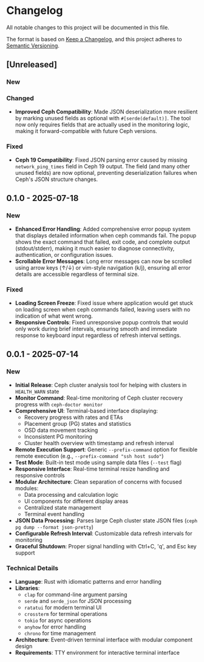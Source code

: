 # Changelog

All notable changes to this project will be documented in this file.

The format is based on [Keep a Changelog](https://keepachangelog.com/en/1.0.0/),
and this project adheres to [Semantic Versioning](https://semver.org/spec/v2.0.0.html).

## [Unreleased]

### New

### Changed
- **Improved Ceph Compatibility**: Made JSON deserialization more resilient by marking unused fields as optional with `#[serde(default)]`. The tool now only requires fields that are actually used in the monitoring logic, making it forward-compatible with future Ceph versions.

### Fixed
- **Ceph 19 Compatibility**: Fixed JSON parsing error caused by missing `network_ping_times` field in Ceph 19 output. The field (and many other unused fields) are now optional, preventing deserialization failures when Ceph's JSON structure changes.

## 0.1.0 - 2025-07-18
### New
- **Enhanced Error Handling**: Added comprehensive error popup system that displays detailed information when ceph commands fail. The popup shows the exact command that failed, exit code, and complete output (stdout/stderr), making it much easier to diagnose connectivity, authentication, or configuration issues.
- **Scrollable Error Messages**: Long error messages can now be scrolled using arrow keys (↑/↓) or vim-style navigation (k/j), ensuring all error details are accessible regardless of terminal size.

### Fixed
- **Loading Screen Freeze**: Fixed issue where application would get stuck on loading screen when ceph commands failed, leaving users with no indication of what went wrong.
- **Responsive Controls**: Fixed unresponsive popup controls that would only work during brief intervals, ensuring smooth and immediate response to keyboard input regardless of refresh interval settings.

## 0.0.1 - 2025-07-14

### New
- **Initial Release**: Ceph cluster analysis tool for helping with clusters in `HEALTH_WARN` state
- **Monitor Command**: Real-time monitoring of Ceph cluster recovery progress with `ceph-doctor monitor`
- **Comprehensive UI**: Terminal-based interface displaying:
  - Recovery progress with rates and ETAs
  - Placement group (PG) states and statistics
  - OSD data movement tracking
  - Inconsistent PG monitoring
  - Cluster health overview with timestamp and refresh interval
- **Remote Execution Support**: Generic `--prefix-command` option for flexible remote execution (e.g., `--prefix-command "ssh host sudo"`)
- **Test Mode**: Built-in test mode using sample data files (`--test` flag)
- **Responsive Interface**: Real-time terminal resize handling and responsive controls
- **Modular Architecture**: Clean separation of concerns with focused modules:
  - Data processing and calculation logic
  - UI components for different display areas
  - Centralized state management
  - Terminal event handling
- **JSON Data Processing**: Parses large Ceph cluster state JSON files (`ceph pg dump --format json-pretty`)
- **Configurable Refresh Interval**: Customizable data refresh intervals for monitoring
- **Graceful Shutdown**: Proper signal handling with Ctrl+C, 'q', and Esc key support

### Technical Details
- **Language**: Rust with idiomatic patterns and error handling
- **Libraries**: 
  - `clap` for command-line argument parsing
  - `serde` and `serde_json` for JSON processing
  - `ratatui` for modern terminal UI
  - `crossterm` for terminal operations
  - `tokio` for async operations
  - `anyhow` for error handling
  - `chrono` for time management
- **Architecture**: Event-driven terminal interface with modular component design
- **Requirements**: TTY environment for interactive terminal interface